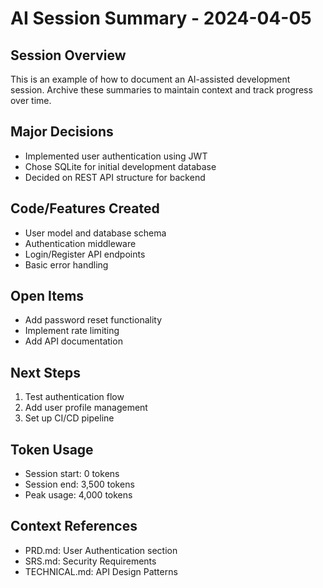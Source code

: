 # AI Session Summary - 2024-04-05

## Session Overview
This is an example of how to document an AI-assisted development session. Archive these summaries to maintain context and track progress over time.

## Major Decisions
- Implemented user authentication using JWT
- Chose SQLite for initial development database
- Decided on REST API structure for backend

## Code/Features Created
- User model and database schema
- Authentication middleware
- Login/Register API endpoints
- Basic error handling

## Open Items
- Add password reset functionality
- Implement rate limiting
- Add API documentation

## Next Steps
1. Test authentication flow
2. Add user profile management
3. Set up CI/CD pipeline

## Token Usage
- Session start: 0 tokens
- Session end: 3,500 tokens
- Peak usage: 4,000 tokens

## Context References
- PRD.md: User Authentication section
- SRS.md: Security Requirements
- TECHNICAL.md: API Design Patterns 